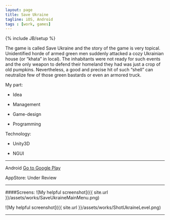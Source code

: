 ```yaml
---
layout: page
title: Save Ukraine
tagline: iOS, Android
tags : [work, games]
---
```

{% include JB/setup %}

The game is called Save Ukraine and the story of the game is very topical. Unidentified horde of armed green
men suddenly attacked a cozy Ukrainian house (or “khata” in local). The inhabitants were not ready for such events
and the only weapon to defend their homeland they had was just a crop of old pumpkins. Nevertheless, a good and precise
hit of such “shell” can neutralize few of those green bastards or even an armored truck.

My part:

* Idea

* Management

* Game-design

* Programming

Technology:

* Unity3D

* NGUI

---

Android [Go to Google Play]( https://play.google.com/store/apps/details?id=com.xdapps.su )

AppStore: Under Review

---

####Screens:
![My helpful screenshot]({{ site.url }}/assets/works/SaveUkraineMainMenu.png)

![My helpful screenshot]({{ site.url }}/assets/works/ShotUkraineLevel.png)


---

